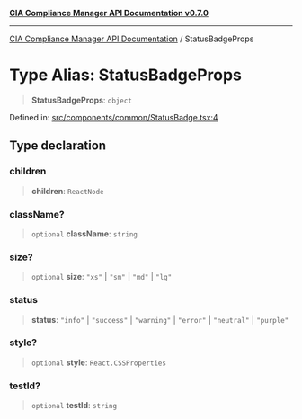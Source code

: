 [**CIA Compliance Manager API Documentation v0.7.0**](../README.md)

***

[CIA Compliance Manager API Documentation](../globals.md) / StatusBadgeProps

# Type Alias: StatusBadgeProps

> **StatusBadgeProps**: `object`

Defined in: [src/components/common/StatusBadge.tsx:4](https://github.com/Hack23/cia-compliance-manager/blob/main/src/components/common/StatusBadge.tsx#L4)

## Type declaration

### children

> **children**: `ReactNode`

### className?

> `optional` **className**: `string`

### size?

> `optional` **size**: `"xs"` \| `"sm"` \| `"md"` \| `"lg"`

### status

> **status**: `"info"` \| `"success"` \| `"warning"` \| `"error"` \| `"neutral"` \| `"purple"`

### style?

> `optional` **style**: `React.CSSProperties`

### testId?

> `optional` **testId**: `string`
